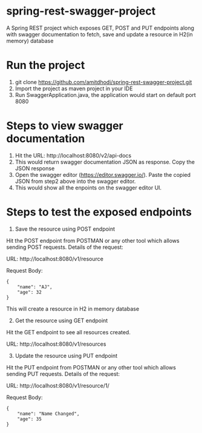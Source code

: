 # spring-rest-swagger-project
A Spring REST project which exposes GET, POST and PUT endpoints along with swagger documentation to fetch, save and update a resource in H2(in memory) database

# Run the project

1. git clone https://github.com/amitdhodi/spring-rest-swagger-project.git
2. Import the project as maven project in your IDE
3. Run SwaggerApplication.java, the application would start on default port 8080

# Steps to view swagger documentation

1. Hit the URL: http://localhost:8080/v2/api-docs
2. This would return swagger documentation JSON as response. Copy the JSON response
3. Open the swagger editor (https://editor.swagger.io/). Paste the copied JSON from step2 above into the swagger editor.
4. This would show all the enpoints on the swagger editor UI.

# Steps to test the exposed endpoints

1. Save the resource using POST endpoint

Hit the POST endpoint from POSTMAN or any other tool which allows sending POST requests. Details of the request:

URL: 
http://localhost:8080/v1/resource

Request Body: 
```
{
	"name": "AJ",
	"age": 32
}
```
This will create a resource in H2 in memory database

2. Get the resource using GET endpoint

Hit the GET endpoint to see all resources created. 

URL: http://localhost:8080/v1/resources

3. Update the resource using PUT endpoint

Hit the PUT endpoint from POSTMAN or any other tool which allows sending PUT requests. Details of the request:

URL: 
http://localhost:8080/v1/resource/1/

Request Body: 
```
{
	"name": "Name Changed",
	"age": 35
}
```

